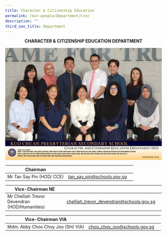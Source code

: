 ```yaml
---
title: Character & Citizenship Education
permalink: /our-people/Department/cce/
description: ""
third_nav_title: Department
---
```

**<center>CHARACTER &amp; CITIZENSHIP EDUCATION DEPARTMENT</center>**

![](/images/Our%20People/Departments/cce.jpg)



| Chairman |  |  |
| -------- | -------- | -------- |
| Mr Tan Say Pin (HOD/ CCE)|tan_say_pin@schools.gov.sg | 

| Vice-Chairman NE |  |  |
| -------- | -------- | -------- |
|Mr Chelliah Trevor Devendran (HOD/Humanities)|     chelliah_trevor_devendran@schools.gov.sg |

| Vice-Chairman VIA|  |  |
| -------- | -------- | -------- |
| Mdm. Abby Choo Choy Joo (SH/ VIA)|choo_choy_joo@schools.gov.sg |